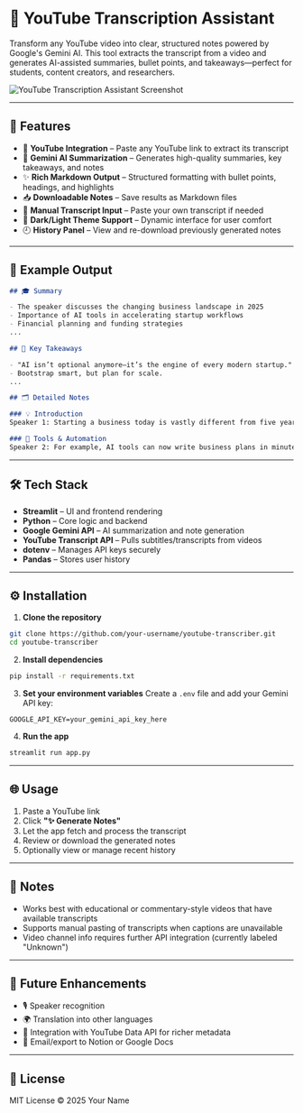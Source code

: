 # 📝 YouTube Transcription Assistant

Transform any YouTube video into clear, structured notes powered by Google's Gemini AI. This tool extracts the transcript from a video and generates AI-assisted summaries, bullet points, and takeaways—perfect for students, content creators, and researchers.

![YouTube Transcription Assistant Screenshot](https://img.icons8.com/color/96/000000/youtube-play.png)

---

## 🚀 Features

* 🎥 **YouTube Integration** – Paste any YouTube link to extract its transcript
* 🧠 **Gemini AI Summarization** – Generates high-quality summaries, key takeaways, and notes
* ✨ **Rich Markdown Output** – Structured formatting with bullet points, headings, and highlights
* 📥 **Downloadable Notes** – Save results as Markdown files
* 📜 **Manual Transcript Input** – Paste your own transcript if needed
* 🌙 **Dark/Light Theme Support** – Dynamic interface for user comfort
* 🕘 **History Panel** – View and re-download previously generated notes

---

## 📸 Example Output

```markdown
## 🎓 Summary

- The speaker discusses the changing business landscape in 2025
- Importance of AI tools in accelerating startup workflows
- Financial planning and funding strategies
...

## 🔑 Key Takeaways

- "AI isn’t optional anymore—it’s the engine of every modern startup."
- Bootstrap smart, but plan for scale.
...

## 🗂 Detailed Notes

### 💡 Introduction
Speaker 1: Starting a business today is vastly different from five years ago...

### 🤖 Tools & Automation
Speaker 2: For example, AI tools can now write business plans in minutes...
```

---

## 🛠️ Tech Stack

* **Streamlit** – UI and frontend rendering
* **Python** – Core logic and backend
* **Google Gemini API** – AI summarization and note generation
* **YouTube Transcript API** – Pulls subtitles/transcripts from videos
* **dotenv** – Manages API keys securely
* **Pandas** – Stores user history

---

## ⚙️ Installation

1. **Clone the repository**

```bash
git clone https://github.com/your-username/youtube-transcriber.git
cd youtube-transcriber
```

2. **Install dependencies**

```bash
pip install -r requirements.txt
```

3. **Set your environment variables**
   Create a `.env` file and add your Gemini API key:

```env
GOOGLE_API_KEY=your_gemini_api_key_here
```

4. **Run the app**

```bash
streamlit run app.py
```

---

## 🌐 Usage

1. Paste a YouTube link
2. Click **"✨ Generate Notes"**
3. Let the app fetch and process the transcript
4. Review or download the generated notes
5. Optionally view or manage recent history

---

## 📌 Notes

* Works best with educational or commentary-style videos that have available transcripts
* Supports manual pasting of transcripts when captions are unavailable
* Video channel info requires further API integration (currently labeled "Unknown")

---

## 🧠 Future Enhancements

* 🎙️ Speaker recognition
* 🌍 Translation into other languages
* 🔗 Integration with YouTube Data API for richer metadata
* 📧 Email/export to Notion or Google Docs

---

## 📄 License

MIT License © 2025 Your Name


